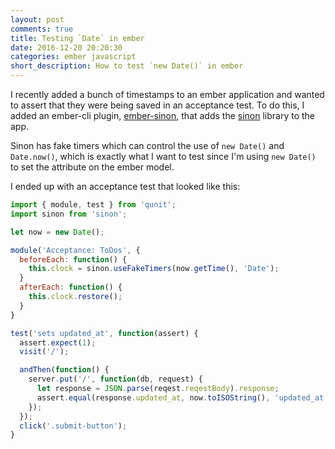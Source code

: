 ```yaml
---
layout: post
comments: true
title: Testing `Date` in ember
date: 2016-12-20 20:20:30
categories: ember javascript
short_description: How to test `new Date()` in ember
---
```


I recently added a bunch of timestamps to an ember application and wanted to assert that they were being saved
in an acceptance test.  To do this, I added an ember-cli plugin,
[ember-sinon](https://github.com/csantero/ember-sinon), that adds the
[sinon](http://sinonjs.org/docs/) library to the app.

Sinon has fake timers which can control the use of `new Date()` and `Date.now()`, which is exactly what I want
to test since I'm using `new Date()` to set the attribute on the ember model.

I ended up with an acceptance test that looked like this:

```javascript
import { module, test } from 'qunit';
import sinon from 'sinon';

let now = new Date();

module('Acceptance: ToDos', {
  beforeEach: function() {
    this.clock = sinon.useFakeTimers(now.getTime(), 'Date');
  }
  afterEach: function() {
    this.clock.restore();
  }
}

test('sets updated_at', function(assert) {
  assert.expect(1);
  visit('/');

  andThen(function() {
    server.put('/', function(db, request) {
      let response = JSON.parse(reqest.reqestBody).response;
      assert.equal(response.updated_at, now.toISOString(), 'updated_at is set correctly');
    });
  });
  click('.submit-button');
}
```
